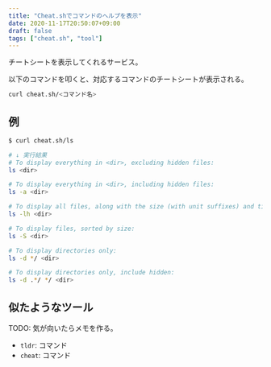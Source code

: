 ```yaml
---
title: "Cheat.shでコマンドのヘルプを表示"
date: 2020-11-17T20:50:07+09:00
draft: false
tags: ["cheat.sh", "tool"]
---
```


チートシートを表示してくれるサービス。

以下のコマンドを叩くと、対応するコマンドのチートシートが表示される。

```sh
curl cheat.sh/<コマンド名>
```

## 例

```sh
$ curl cheat.sh/ls

# ↓ 実行結果
# To display everything in <dir>, excluding hidden files:
ls <dir>

# To display everything in <dir>, including hidden files:
ls -a <dir>

# To display all files, along with the size (with unit suffixes) and timestamp
ls -lh <dir>

# To display files, sorted by size:
ls -S <dir>

# To display directories only:
ls -d */ <dir>

# To display directories only, include hidden:
ls -d .*/ */ <dir>
```

## 似たようなツール

TODO: 気が向いたらメモを作る。

* `tldr`: コマンド
* `cheat`: コマンド

